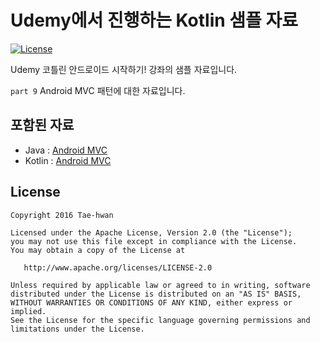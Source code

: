 # Udemy에서 진행하는 Kotlin 샘플 자료

[![License](https://img.shields.io/hexpm/l/plug.svg)]()

Udemy 코틀린 안드로이드 시작하기! 강좌의 샘플 자료입니다.

`part 9` Android MVC 패턴에 대한 자료입니다.

## 포함된 자료

 - Java : [Android MVC](https://github.com/taehwandev/Kotlin-Udemy-Sample/tree/04-mvc/app-java/src/main)
 - Kotlin : [Android MVC](https://github.com/taehwandev/Kotlin-Udemy-Sample/tree/04-mvc/app-kotlin/src/main)

## License

```
Copyright 2016 Tae-hwan

Licensed under the Apache License, Version 2.0 (the "License");
you may not use this file except in compliance with the License.
You may obtain a copy of the License at

   http://www.apache.org/licenses/LICENSE-2.0

Unless required by applicable law or agreed to in writing, software
distributed under the License is distributed on an "AS IS" BASIS,
WITHOUT WARRANTIES OR CONDITIONS OF ANY KIND, either express or implied.
See the License for the specific language governing permissions and
limitations under the License.
```
